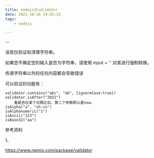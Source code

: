 ```yaml
---
title: nodejs之validator
date: 2021-10-26 19:55:33
tags:
	- nodejs

---
```


--

该库仅验证和清理字符串。

如果您不确定您的输入是否为字符串，请使用 input + '' 对其进行强制转换。

传递字符串以外的任何内容都会导致错误

可以验证的功能有：

```
validator.contains("abc", "ab", {ignoreCase:true})
validator.isAfter("2022") 
	看是否在某个日期之后，第二个参数默认是now。
isAlpha("a", "zh-cn")
isAlphanumeric("1")
isAscii("123")
isBase32("aa")
```



参考资料

1、

https://www.npmjs.com/package/validator